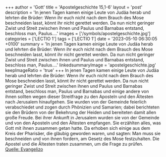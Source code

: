 +++
author = 'Gott'
title = 'Apostelgeschichte 15,1-6'
layout = 'post'
description = 'In jenen Tagen kamen einige Leute von Judäa herab und lehrten die Brüder: Wenn ihr euch nicht nach dem Brauch des Mose beschneiden lasst, könnt ihr nicht gerettet werden. Da nun nicht geringer Zwist und Streit zwischen ihnen und Paulus und Barnabas entstand, beschloss man, Paulus....'
images = ['/symbols/apostelgeschichte.jpg']
categories = ['LECTIO 1']
tags = ['LECTIO 1']
date = '2023-05-10 06:30:05 +0100'
summary = 'In jenen Tagen kamen einige Leute von Judäa herab und lehrten die Brüder: Wenn ihr euch nicht nach dem Brauch des Mose beschneiden lasst, könnt ihr nicht gerettet werden. Da nun nicht geringer Zwist und Streit zwischen ihnen und Paulus und Barnabas entstand, beschloss man, Paulus....'
linkedsummaryImage = 'apostelgeschichte.jpg'
keepImageRatio = 'true'
+++
In jenen Tagen kamen einige Leute von Judäa herab und lehrten die Brüder: Wenn ihr euch nicht nach dem Brauch des Mose beschneiden lasst, könnt ihr nicht gerettet werden.
Da nun nicht geringer Zwist und Streit zwischen ihnen und Paulus und Barnabas entstand, beschloss man, Paulus und Barnabas und einige andere von ihnen sollten wegen dieser Streitfrage zu den Aposteln und den Ältesten nach Jerusalem hinaufgehen.<!--more-->
Sie wurden von der Gemeinde feierlich verabschiedet und zogen durch Phönizien und Samarien; dabei berichteten sie den Brüdern von der Bekehrung der Heiden und bereiteten damit allen große Freude.
Bei ihrer Ankunft in Jerusalem wurden sie von der Gemeinde und von den Aposteln und den Ältesten empfangen. Sie erzählten alles, was Gott mit ihnen zusammen getan hatte.
Da erhoben sich einige aus dem Kreis der Pharisäer, die gläubig geworden waren, und sagten: Man muss sie beschneiden und von ihnen fordern, am Gesetz des Mose festzuhalten.
Die Apostel und die Ältesten traten zusammen, um die Frage zu prüfen.<br> [Quelle: Evangelizo](https://evangeliumtagfuertag.org/DE/gospel)